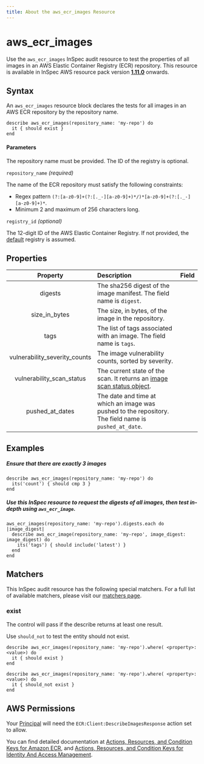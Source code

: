 ```yaml
---
title: About the aws_ecr_images Resource
---
```


# aws_ecr_images

Use the `aws_ecr_images` InSpec audit resource to test the properties of all images in an AWS Elastic Container Registry (ECR) repository.
This resource is available in InSpec AWS resource pack version **[1.11.0](https://github.com/inspec/inspec-aws/releases/tag/v1.11.0)** onwards.

## Syntax

An `aws_ecr_images` resource block declares the tests for all images in an AWS ECR repository by the repository name.

    describe aws_ecr_images(repository_name: 'my-repo') do
      it { should exist }
    end

#### Parameters

The repository name must be provided. The ID of the registry is optional.

`repository_name` _(required)_

The name of the ECR repository must satisfy the following constraints:
- Regex pattern `(?:[a-z0-9]+(?:[._-][a-z0-9]+)*/)*[a-z0-9]+(?:[._-][a-z0-9]+)*`.
- Minimum 2 and maximum of 256 characters long.

`registry_id` _(optional)_

The 12-digit ID of the AWS Elastic Container Registry. If not provided, the [default](https://docs.aws.amazon.com/AmazonECR/latest/APIReference/API_DescribeRepositories.html) registry is assumed.  

## Properties

| Property | Description | Field |
| :---: | :--- | :---: |
|digests                          | The sha256 digest of the image manifest. The field name is `digest`. |
|size\_in\_bytes                  | The size, in bytes, of the image in the repository. |
|tags                             | The list of tags associated with an image. The field name is `tags`. |
|vulnerability\_severity\_counts  | The image vulnerability counts, sorted by severity.|
|vulnerability\_scan\_status      | The current state of the scan. It returns an [image scan status object](https://docs.aws.amazon.com/AmazonECR/latest/APIReference/API_ImageScanStatus.html).|
|pushed\_at\_dates                | The date and time at which an image was pushed to the repository. The field name is `pushed_at_date`.|


## Examples

##### Ensure that there are exactly 3 images

    describe aws_ecr_images(repository_name: 'my-repo') do
      its('count') { should cmp 3 }
    end
    
##### Use this InSpec resource to request the digests of all images, then test in-depth using `aws_ecr_image`.

    aws_ecr_images(repository_name: 'my-repo').digests.each do |image_digest|
      describe aws_ecr_image(repository_name: 'my-repo', image_digest: image_digest) do
        its('tags') { should include('latest') }
      end
    end
    
## Matchers

This InSpec audit resource has the following special matchers. For a full list of available matchers, please visit our [matchers page](https://www.inspec.io/docs/reference/matchers/).

   
### exist
The control will pass if the describe returns at least one result.

Use `should_not` to test the entity should not exist.

    describe aws_ecr_images(repository_name: 'my-repo').where( <property>: <value>) do
      it { should exist }
    end
      
    describe aws_ecr_images(repository_name: 'my-repo').where( <property>: <value>) do
      it { should_not exist }
    end
    
## AWS Permissions

Your [Principal](https://docs.aws.amazon.com/IAM/latest/UserGuide/intro-structure.html#intro-structure-principal) will need the `ECR:Client:DescribeImagesResponse` action set to allow.

You can find detailed documentation at [Actions, Resources, and Condition Keys for Amazon ECR](https://docs.aws.amazon.com/AmazonECR/latest/APIReference/API_Operations.html), and [Actions, Resources, and Condition Keys for Identity And Access Management](https://docs.aws.amazon.com/IAM/latest/UserGuide/list_identityandaccessmanagement.html).
